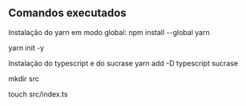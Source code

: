 ## Comandos executados

Instalação do yarn em modo global:
npm install --global yarn

yarn init -y

Instalação do typescript e do sucrase
yarn add -D typescript sucrase

mkdir src

touch src/index.ts

